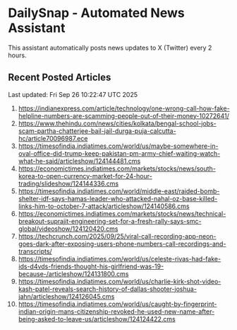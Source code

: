 # DailySnap - Automated News Assistant

This assistant automatically posts news updates to X (Twitter) every 2 hours.

## Recent Posted Articles

Last updated: Fri Sep 26 10:22:47 UTC 2025

1. https://indianexpress.com/article/technology/one-wrong-call-how-fake-helpline-numbers-are-scamming-people-out-of-their-money-10272641/
2. https://www.thehindu.com/news/cities/kolkata/bengal-school-jobs-scam-partha-chatterjee-bail-jail-durga-puja-calcutta-hc/article70096987.ece
3. https://timesofindia.indiatimes.com/world/us/maybe-somewhere-in-oval-office-did-trump-keep-pakistan-pm-army-chief-waiting-watch-what-he-said/articleshow/124144481.cms
4. https://economictimes.indiatimes.com/markets/stocks/news/south-korea-to-open-currency-market-for-24-hour-trading/slideshow/124144336.cms
5. https://timesofindia.indiatimes.com/world/middle-east/raided-bomb-shelter-idf-says-hamas-leader-who-attacked-nahal-oz-base-killed-links-him-to-october-7-attack/articleshow/124140586.cms
6. https://economictimes.indiatimes.com/markets/stocks/news/technical-breakout-suprajit-engineering-set-for-a-fresh-rally-says-smc-global/videoshow/124120420.cms
7. https://techcrunch.com/2025/09/25/viral-call-recording-app-neon-goes-dark-after-exposing-users-phone-numbers-call-recordings-and-transcripts/
8. https://timesofindia.indiatimes.com/world/us/celeste-rivas-had-fake-ids-d4vds-friends-thought-his-girlfriend-was-19-because-/articleshow/124131800.cms
9. https://timesofindia.indiatimes.com/world/us/charlie-kirk-shot-video-kash-patel-reveals-search-history-of-dallas-shooter-joshua-jahn/articleshow/124126045.cms
10. https://timesofindia.indiatimes.com/world/us/caught-by-fingerprint-indian-origin-mans-citizenship-revoked-he-used-new-name-after-being-asked-to-leave-us/articleshow/124124422.cms
